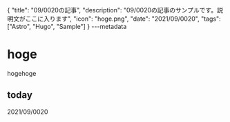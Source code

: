 {
  "title": "09/0020の記事",
  "description": "09/0020の記事のサンプルです。説明文がここに入ります",
  "icon": "hoge.png",
  "date": "2021/09/0020",
  "tags": ["Astro", "Hugo", "Sample"]
}
---metadata

# hoge
hogehoge

## today
2021/09/0020